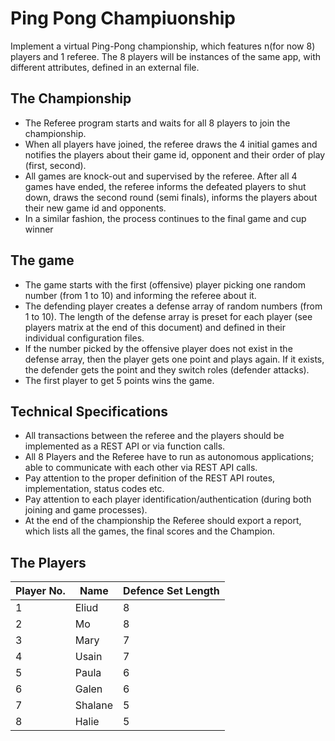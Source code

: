 # Ping Pong Champiuonship

Implement a virtual Ping-Pong championship, which features n(for now 8) players and 1 referee. The 8 players will be instances of the same app, with different attributes, defined in an external file.


## The Championship
- The Referee program starts and waits for all 8 players to join the championship.
- When all players have joined, the referee draws the 4 initial games and notifies the players about their game id, opponent and their order of play (first, second).
- All games are knock-out and supervised by the referee. After all 4 games have ended, the referee informs the defeated players to shut down, draws the second round (semi finals),
informs the players about their new game id and opponents.
- In a similar fashion, the process continues to the final game and cup winner


## The game
- The game starts with the first (offensive) player picking one random number (from 1 to 10) and informing the referee about it.
- The defending player creates a defense array of random numbers (from 1 to 10). The length of the defense array is preset for each player (see players matrix at the end of this document) and defined in their individual configuration files.
- If the number picked by the offensive player does not exist in the defense array, then the player gets one point and plays again. If it exists, the defender gets the point and they switch roles (defender attacks).
- The first player to get 5 points wins the game.


## Technical Specifications
- All transactions between the referee and the players should be implemented as a REST API or via function calls.
- All 8 Players and the Referee have to run as autonomous applications; able to communicate with each other via REST API calls.
- Pay attention to the proper definition of the REST API routes, implementation, status codes etc.
- Pay attention to each player identification/authentication (during both joining and game processes).
- At the end of the championship the Referee should export a report, which lists all the games, the final scores and the Champion.

## The Players
| Player No. | Name    | Defence Set Length |
|------------|---------|--------------------|
| 1          | Eliud   | 8                  |
| 2          | Mo      | 8                  |
| 3          | Mary    | 7                  |
| 4          | Usain   | 7                  |
| 5          | Paula   | 6                  |
| 6          | Galen   | 6                  |
| 7          | Shalane | 5                  |
| 8          | Halie   | 5                  |
